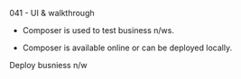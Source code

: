 041 - UI & walkthrough
- Composer is used to test business n/ws.

- Composer is available online or can be deployed locally.

Deploy busniess n/w
